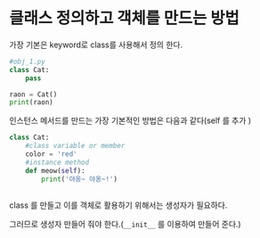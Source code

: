 # 클래스 정의하고 객체를 만드는 방법

가장 기본은 keyword로 class를 사용해서 정의 한다.

```python
#obj_1.py
class Cat:
    pass

raon = Cat()
print(raon)
```





인스턴스 메서드를 만드는 가장 기본적인 방법은 다음과 같다(self 를 추가 )

```python
class Cat:
    #class variable or member
    color = 'red'
    #instance method
    def meow(self):
        print('야옹~ 야옹~!')
        

```





class 를 만들고 이를 객체로 활용하기 위해서는  생성자가 필요하다.

그러므로 생성자 만들어 줘야 한다.(`__init__` 를 이용하여 만들어 준다.)

```python

```
